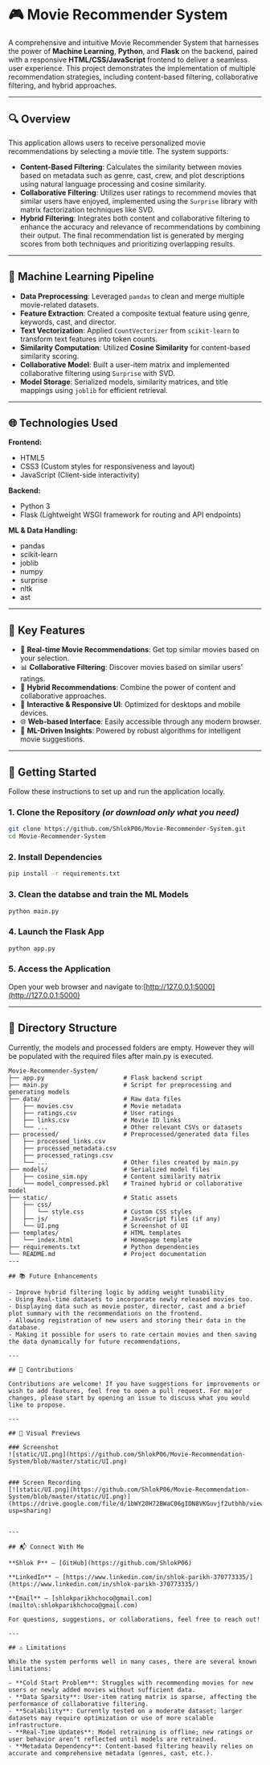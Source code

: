 
# 🎮 Movie Recommender System

A comprehensive and intuitive Movie Recommender System that harnesses the power of **Machine Learning**, **Python**, and **Flask** on the backend, paired with a responsive **HTML/CSS/JavaScript** frontend to deliver a seamless user experience. This project demonstrates the implementation of multiple recommendation strategies, including content-based filtering, collaborative filtering, and hybrid approaches.

---

## 🔍 Overview

This application allows users to receive personalized movie recommendations by selecting a movie title. The system supports:

- **Content-Based Filtering**: Calculates the similarity between movies based on metadata such as genre, cast, crew, and plot descriptions using natural language processing and cosine similarity.
- **Collaborative Filtering**: Utilizes user ratings to recommend movies that similar users have enjoyed, implemented using the `Surprise` library with matrix factorization techniques like SVD.
- **Hybrid Filtering**: Integrates both content and collaborative filtering to enhance the accuracy and relevance of recommendations by combining their output. The final recommendation list is generated by merging scores from both techniques and prioritizing overlapping results.

---

## 🤨 Machine Learning Pipeline

- **Data Preprocessing**: Leveraged `pandas` to clean and merge multiple movie-related datasets.
- **Feature Extraction**: Created a composite textual feature using genre, keywords, cast, and director.
- **Text Vectorization**: Applied `CountVectorizer` from `scikit-learn` to transform text features into token counts.
- **Similarity Computation**: Utilized **Cosine Similarity** for content-based similarity scoring.
- **Collaborative Model**: Built a user-item matrix and implemented collaborative filtering using `Surprise` with SVD.
- **Model Storage**: Serialized models, similarity matrices, and title mappings using `joblib` for efficient retrieval.

---

## 🌐 Technologies Used

**Frontend:**

- HTML5
- CSS3 (Custom styles for responsiveness and layout)
- JavaScript (Client-side interactivity)

**Backend:**

- Python 3
- Flask (Lightweight WSGI framework for routing and API endpoints)

**ML & Data Handling:**

- pandas
- scikit-learn
- joblib
- numpy
- surprise
- nltk
- ast

---

## 🚀 Key Features

- 🔎 **Real-time Movie Recommendations**: Get top similar movies based on your selection.
- 📊 **Collaborative Filtering**: Discover movies based on similar users' ratings.
- 🧪 **Hybrid Recommendations**: Combine the power of content and collaborative approaches.
- 🎨 **Interactive & Responsive UI**: Optimized for desktops and mobile devices.
- 🌐 **Web-based Interface**: Easily accessible through any modern browser.
- 🧠 **ML-Driven Insights**: Powered by robust algorithms for intelligent movie suggestions.

---

## 🧰 Getting Started

Follow these instructions to set up and run the application locally.

### 1. Clone the Repository *(or download only what you need)*

```bash
git clone https://github.com/ShlokP06/Movie-Recommender-System.git
cd Movie-Recommender-System
```

### 2. Install Dependencies

```bash
pip install -r requirements.txt
```

### 3. Clean the databse and train the ML Models

```bash
python main.py
```


### 4. Launch the Flask App

```bash
python app.py
```

### 5. Access the Application

Open your web browser and navigate to:[http://127.0.0.1:5000](http://127.0.0.1:5000)

---

## 📁 Directory Structure

Currently, the models and processed folders are empty. However they will be populated with the required files after main.py is executed.
```
Movie-Recommender-System/
├── app.py                      # Flask backend script
├── main.py                     # Script for preprocessing and generating models
├── data/                       # Raw data files
│   ├── movies.csv              # Movie metadata
│   ├── ratings.csv             # User ratings
│   ├── links.csv               # Movie ID links
│   └── ...                     # Other relevant CSVs or datasets
├── processed/                  # Preprocessed/generated data files
│   ├── processed_links.csv
│   ├── processed_metadata.csv
│   ├── processed_ratings.csv
│   └── ...                     # Other files created by main.py
├── models/                     # Serialized model files
│   ├── cosine_sim.npy          # Content similarity matrix
│   └── model_compressed.pkl    # Trained hybrid or collaborative model
├── static/                     # Static assets
│   ├── css/
│   │   └── style.css           # Custom CSS styles
│   ├── js/                     # JavaScript files (if any)
│   └── UI.png                  # Screenshot of UI
├── templates/                  # HTML templates
│   └── index.html              # Homepage template
├── requirements.txt            # Python dependencies
└── README.md                   # Project documentation
---

## 📚 Future Enhancements

- Improve hybrid filtering logic by adding weight tunability
- Using Real-time datasets to incorporate newly released movies too.
- Displaying data such as movie poster, director, cast and a brief plot summary with the recommendations on the frontend.
- Allowing registration of new users and storing their data in the database.
- Making it possible for users to rate certain movies and then saving the data dynamically for future recommendations.

---

## 🙌 Contributions

Contributions are welcome! If you have suggestions for improvements or wish to add features, feel free to open a pull request. For major changes, please start by opening an issue to discuss what you would like to propose.

---

## 📸 Visual Previews

### Screenshot
![static/UI.png](https://github.com/ShlokP06/Movie-Recommendation-System/blob/master/static/UI.png)


### Screen Recording
[![static/UI.png](https://github.com/ShlokP06/Movie-Recommendation-System/blob/master/static/UI.png)](https://drive.google.com/file/d/1bWY20H72BWaC06gIDN8VKGuvjf2utbhb/view?usp=sharing)


---

## 📬 Connect With Me

**Shlok P** – [GitHub](https://github.com/ShlokP06)

**LinkedIn** – [https://www.linkedin.com/in/shlok-parikh-370773335/](https://www.linkedin.com/in/shlok-parikh-370773335/)

**Email** – [shlokparikhchoco@gmail.com](mailto\:shlokparikhchoco@gmail.com)

For questions, suggestions, or collaborations, feel free to reach out!

---

## ⚠️ Limitations

While the system performs well in many cases, there are several known limitations:

- **Cold Start Problem**: Struggles with recommending movies for new users or newly added movies without sufficient data.
- **Data Sparsity**: User-item rating matrix is sparse, affecting the performance of collaborative filtering.
- **Scalability**: Currently tested on a moderate dataset; larger datasets may require optimization or use of more scalable infrastructure.
- **Real-Time Updates**: Model retraining is offline; new ratings or user behavior aren’t reflected until models are retrained.
- **Metadata Dependency**: Content-based filtering heavily relies on accurate and comprehensive metadata (genres, cast, etc.).

